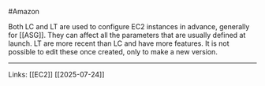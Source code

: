 #Amazon 

Both LC and LT are used to configure EC2 instances in advance, generally for [[ASG]]. They can affect all the parameters that are usually defined at launch. LT are more recent than LC and have more features. It is not possible to edit these once created, only to make a new version. 

---
Links:
[[EC2]]
[[2025-07-24]]
